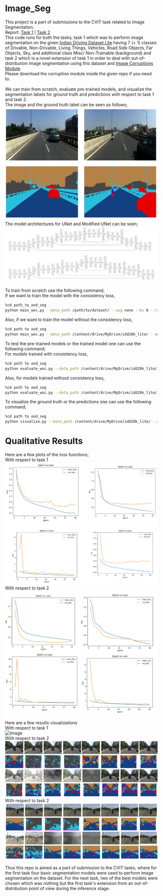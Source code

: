 # Image_Seg
This project is a part of submissions to the CVIT task related to Image Segmentation.<br>
Report: [Task 1](https://drive.google.com/drive/folders/1tfWXMDAD7OLHQasNGLo6mglzh-izk4EP?usp=sharing) | [Task 2](https://drive.google.com/drive/folders/1tfWXMDAD7OLHQasNGLo6mglzh-izk4EP?usp=sharing) <br>
This code runs for both the tasks; task 1 which was to perform image segmentation on the given [Indian Driving Dataset Lite](https://idd.insaan.iiit.ac.in/evaluation/ncvgip19/) having 7 (+ 1) classes of Drivable, Non-Drivable, Living Things, Vehicles, Road Side Objects, Far Objects, Sky, and additional class Misc/ Non-Trainable (background) and task 2 which is a novel extension of task 1 in order to deal with out-of-distribution image segmentation using this dataset and [Image Corruptions Module](https://github.com/bethgelab/imagecorruptions.git). <br>
Please download the corruption module inside the given repo if you need to. 
<br>
<br>
We can train from scratch, evaluate pre-trained models, and visualize the segmentation labels for ground truth and predictions with respect to task 1 and task 2.
<br>
The image and the ground truth label can be seen as follows;<br>
![Examples of the Dataset](imgs/fig_2.PNG)
<br>
The model architectures for UNet and Modified UNet can be seen;<br>
![Model Architectures; UNet and Modified UNet](imgs/model_arch.PNG)
<br>
<br>
To train from scratch use the following command;
<br>
If we want to train the model with the consistency loss,
<br>
```bash
%cd path_to_ood_seg
python main_woc.py --data_path /path/to/dataset/ --aug none --bs 8 --lr 0.0001 --epochs 30 --model vgg_unet1
```
Also, if we want to train the model without the consistency loss,<br>
```bash
%cd path to ood_seg
python main_woc.py --data_path /content/drive/MyDrive/idd20k_lite/ --aug none --bs 8 --lr 0.0001 --epochs 30 --model vgg_unet1
```
To test the pre-trained models or the trained model one can use the following command;
<br>
For models trained with consistency loss,
```bash
%cd path to ood_seg
python evaluate_woc.py --data_path /content/drive/MyDrive/idd20k_lite/ --aug none --model vgg_unet1
```
Also, for models trained without consistency loss,<br>
```bash
%cd path to ood_seg
python evaluate_woc.py --data_path /content/drive/MyDrive/idd20k_lite/ --aug none --model vgg_unet1
```
To visualize the ground truth or the predictions one can use the following command;<br>
```bash
%cd path to ood_seg
python visualize.py --data_path /content/drive/MyDrive/idd20k_lite/ --aug none --corr 0 --is_pred 0 --img_num 0 --model vgg_segnet1 --is_woc 0 --is_plot_model 0 
```
# Qualitative Results
Here are a few plots of the loss functions;<br>
With respect to task 1 <br>
![Training convergence for UNet, Modified UNet, SegNet, and Modified SegNet](imgs/fig_loss_task_1.PNG)<br>
With respect to task 2<br>
![Training convergence using Auto-Augment; Modified UNet without consistency loss, Modified UNet with consistency loss, SegNet without consistency loss, SegNet with consistency loss](imgs/fig_loss_task_2.PNG)<br>
<br>
Here are a few results visualizations<br>
With respect to task 1 <br>
![Image](imgs/final_fig_task_1.PNG)<br>
With respect to task 2<br>
![AutoAugment trained Modified UNet with Consistency Loss; Image, Ground Truth, Corruptions, Predictions](imgs/final_fig_task_2_1.PNG)<br>
With respect to task 2<br>
![AutoAugment trained Modified UNet with Consistency Loss; Image, Ground Truth, Corruptions, Predictions](imgs/final_fig_task_2_2.PNG)<br>
<br>
Thus this repo is aimed as a part of submission to the CVIT tasks, where for the first task four basic segmentation models were used to perform image segmentation on the dataset. For the next task, two of the best models were chosen which was nothing but the first task's extension from an out-of-distribution point of view during the inference stage. <br>
